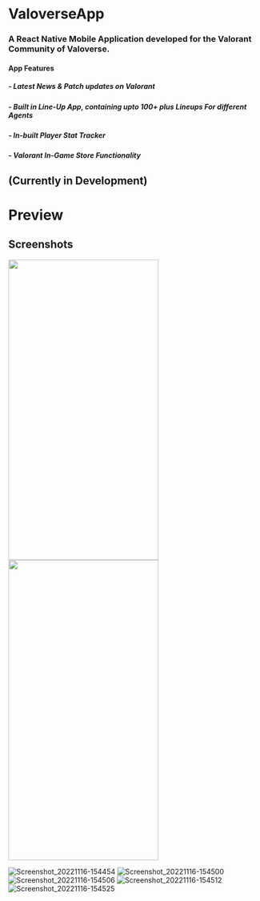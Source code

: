 # ValoverseApp

### A React Native Mobile Application developed for the Valorant Community of Valoverse.

#### App Features

##### - Latest News & Patch updates on Valorant

##### - Built in Line-Up App, containing upto 100+ plus Lineups For different Agents

##### - In-built Player Stat Tracker 

##### - Valorant In-Game Store Functionality

## (Currently in Development)

# Preview

## Screenshots

<div style={{align:center}}>
<img src="https://user-images.githubusercontent.com/57758789/202153977-938e5c9f-4d28-4acc-a468-a84da8ac0594.png" width="300" height="600" />
<img src="https://user-images.githubusercontent.com/57758789/202154055-d31b16d6-4f88-42b2-baff-991813fe5cd2.png" width="300" height="600" />
</div>

![Screenshot_20221116-154454](https://user-images.githubusercontent.com/57758789/202153977-938e5c9f-4d28-4acc-a468-a84da8ac0594.png)
![Screenshot_20221116-154500](https://user-images.githubusercontent.com/57758789/202154055-d31b16d6-4f88-42b2-baff-991813fe5cd2.png)
![Screenshot_20221116-154506](https://user-images.githubusercontent.com/57758789/202154083-488a3ce5-0455-4581-bcf4-fb4f05866c67.png)
![Screenshot_20221116-154512](https://user-images.githubusercontent.com/57758789/202154100-d2c2ad76-1476-47be-9ffa-86ca1bce4f47.png)
![Screenshot_20221116-154525](https://user-images.githubusercontent.com/57758789/202154121-c17668ae-9456-4274-ab4b-275080b51f59.png)

